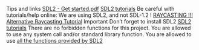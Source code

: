 Tips and links
[SDL2 - Get started.pdf](https://intranet.alxswe.com/rltoken/pMnvq93vpbAh9q6inKQMuQ)
[SDL2 tutorials](https://intranet.alxswe.com/rltoken/oona0Kd1yVyjHQGoJaV_aw)
Be careful with tutorials/help online: We are using SDL2, and not SDL-1.2 !
[RAYCASTING !!!](https://intranet.alxswe.com/rltoken/vRw7CP21mUmKFDdrQjQ2GA)
[Alternative Raycasting Tutorial](https://intranet.alxswe.com/rltoken/dnQwzgrDUEhFXIF8sNivkg)
Important
Don’t forget to install SDL2 [SDL2 tutorials](https://intranet.alxswe.com/rltoken/oona0Kd1yVyjHQGoJaV_aw)
There are no forbidden functions for this project. You are allowed to use any system call and/or standard library function.
You are allowed to use [all the functions provided by SDL2](https://intranet.alxswe.com/rltoken/bmGynXNHzUObCE08XuoCQg)
